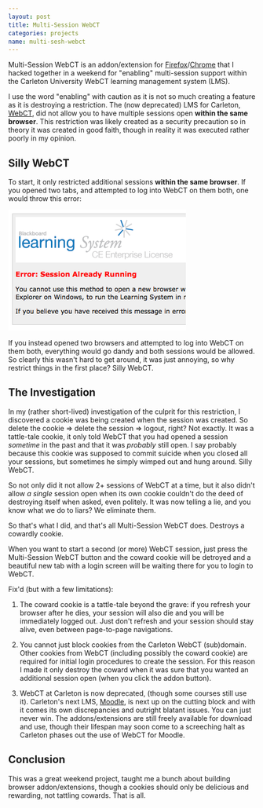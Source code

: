 ```yaml
---
layout: post
title: Multi-Session WebCT
categories: projects
name: multi-sesh-webct
---
```


Multi-Session WebCT is an addon/extension for [Firefox](https://addons.mozilla.org/en-US/firefox/addon/carleton-university-webct-m/)/[Chrome](https://chrome.google.com/webstore/detail/carleton-university-webct/kfdfjhjbablhaahkolidaghphifjeaig?hl=en) that I hacked together in a weekend for "enabling" multi-session support within the Carleton University WebCT learning management system (LMS).

<!-- truncate_here -->

I use the word "enabling" with caution as it is not so much creating a feature as it is destroying a restriction. The (now deprecated) LMS for Carleton, [WebCT](http://en.wikipedia.org/wiki/WebCT), did not allow you to have multiple sessions open **within the same browser**. This restriction was likely created as a security precaution so in theory it was created in good faith, though in reality it was executed rather poorly in my opinion.

## Silly WebCT

To start, it only restricted additional sessions **within the same browser**. If you opened two tabs, and attempted to log into WebCT on them both, one would throw this error:

![Multi-Session Denied Issue](/img/multi-sesh-webct.png "Multi-Session Denied Issue")

If you instead opened two browsers and attempted to log into WebCT on them both, everything would go dandy and both sessions would be allowed. So clearly this wasn't hard to get around, it was just annoying, so why restrict things in the first place? Silly WebCT.

## The Investigation

In my (rather short-lived) investigation of the culprit for this restriction, I discovered a cookie was being created when the session was created. So delete the cookie => delete the session => logout, right? Not exactly. It was a tattle-tale cookie, it only told WebCT that you had opened a session *sometime* in the past and that it was *probably* still open. I say probably because this cookie was supposed to commit suicide when you closed all your sessions, but sometimes he simply wimped out and hung around. Silly WebCT.

So not only did it not allow 2+ sessions of WebCT at a time, but it also didn't allow *a single* session open when its own cookie couldn't do the deed of destroying itself when asked, even politely. It was now telling a lie, and you know what we do to liars? We eliminate them.

So that's what I did, and that's all Multi-Session WebCT does. Destroys a cowardly cookie.

When you want to start a second (or more) WebCT session, just press the Multi-Session WebCT button and the coward cookie will be detroyed and a beautiful new tab with a login screen will be waiting there for you to login to WebCT.

Fix'd (but with a few limitations):

1. The coward cookie is a tattle-tale beyond the grave: if you refresh your browser after he dies, your session will also die and you will be immediately logged out. Just don't refresh and your session should stay alive, even between page-to-page navigations.

2. You cannot just block cookies from the Carleton WebCT (sub)domain. Other cookies from WebCT (including possibly the coward cookie) are required for initial login procedures to create the session. For this reason I made it only destroy the coward when it was sure that you wanted an additional session open (when you click the addon button).

3. WebCT at Carleton is now deprecated, (though some courses still use it). Carleton's next LMS, [Moodle](http://moodle.org), is next up on the cutting block and with it comes its own discrepancies and outright blatant issues. You can just never win. The addons/extensions are still freely available for download and use, though their lifespan may soon come to a screeching halt as Carleton phases out the use of WebCT for Moodle.

## Conclusion

This was a great weekend project, taught me a bunch about building browser addon/extensions, though a cookies should only be delicious and rewarding, not tattling cowards. That is all.

